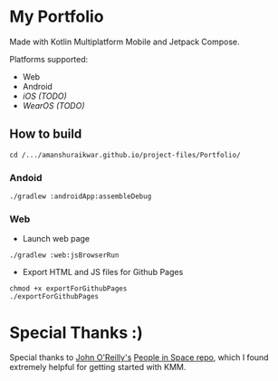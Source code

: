 # My Portfolio
Made with Kotlin Multiplatform Mobile and Jetpack Compose.

Platforms supported:
* Web
* Android
* *iOS (TODO)*
* *WearOS (TODO)*

## How to build
```
cd /.../amanshuraikwar.github.io/project-files/Portfolio/
```
### Andoid
```
./gradlew :androidApp:assembleDebug
```

### Web
* Launch web page
```
./gradlew :web:jsBrowserRun
```
* Export HTML and JS files for Github Pages
```
chmod +x exportForGithubPages
./exportForGithubPages
```

# Special Thanks :)
Special thanks to [John O'Reilly's](https://github.com/joreilly) [People in Space repo](https://github.com/joreilly/PeopleInSpace), which I found extremely helpful for getting started with KMM.
